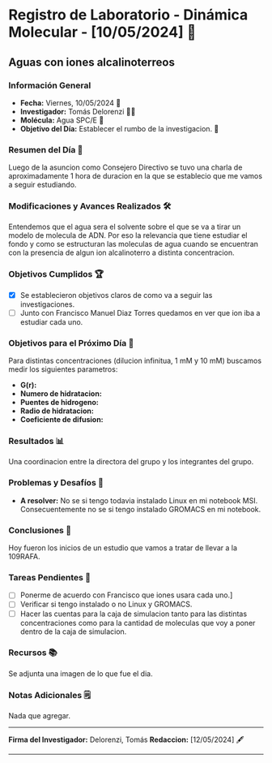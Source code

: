 # Registro de Laboratorio - Dinámica Molecular - [10/05/2024] 📆

## Aguas con iones alcalinoterreos

### Información General
- **Fecha:** Viernes, 10/05/2024 📆
- **Investigador:** Tomás Delorenzi 👨‍🔬
- **Molécula:** Agua SPC/E 🧪
- **Objetivo del Día:** Establecer el rumbo de la investigacion. 🎯

### Resumen del Día 📝
Luego de la asuncion como Consejero Directivo se tuvo una charla de aproximadamente 1 hora de duracion en la que se establecio que me vamos a seguir estudiando.

### Modificaciones y Avances Realizados 🛠️
Entendemos que el agua sera el solvente sobre el que se va a tirar un modelo de molecula de ADN. Por eso la relevancia que tiene estudiar el fondo y como se estructuran las moleculas de agua cuando se encuentran con la presencia de algun ion alcalinoterro a distinta concentracion.

### Objetivos Cumplidos 🏆
- [x] Se establecieron objetivos claros de como va a seguir las investigaciones.
- [ ] Junto con Francisco Manuel Diaz Torres quedamos en ver que ion iba a estudiar cada uno.
  
### Objetivos para el Próximo Día 🎯
Para distintas concentraciones (dilucion infinitua, 1 mM y 10 mM) buscamos medir los siguientes parametros:

- **G(r):**
- **Numero de hidratacion:**
- **Puentes de hidrogeno:** 
- **Radio de hidratacion:**
- **Coeficiente de difusion:**

### Resultados 📊
Una coordinacion entre la directora del grupo y los integrantes del grupo.

### Problemas y Desafíos 🚧
- **A resolver:** No se si tengo todavia instalado Linux en mi notebook MSI. Consecuentemente no se si tengo instalado GROMACS en mi notebook.

### Conclusiones 🧾
Hoy fueron los inicios de un estudio que vamos a tratar de llevar a la 109RAFA.

### Tareas Pendientes 📌
- [ ] Ponerme de acuerdo con Francisco que iones usara cada uno.]
- [ ] Verificar si tengo instalado o no Linux y GROMACS.
- [ ] Hacer las cuentas para la caja de simulacion tanto para las distintas concentraciones como para la cantidad de moleculas que voy a poner dentro de la caja de simulacion.

### Recursos 📚
Se adjunta una imagen de lo que fue el dia.

### Notas Adicionales 🗒️
Nada que agregar.

---

**Firma del Investigador:** Delorenzi, Tomás   **Redaccion:** [12/05/2024] 🖋️

---------------------------------------------------------------------------------------------------------------------------------------------------------------------------------------------

